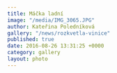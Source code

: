 ```yaml
---
title: Máčka ladní
image: "/media/IMG_3065.JPG"
author: Kateřina Poledníková
gallery: "/news/rozkvetla-vinice"
published: true
date: 2016-08-26 13:31:25 +0000
category: gallery
layout: photo
---
```

